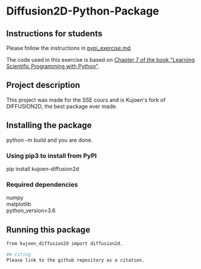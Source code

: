 # Diffusion2D-Python-Package

## Instructions for students

Please follow the instructions in [pypi_exercise.md](https://github.com/Simulation-Software-Engineering/Lecture-Material/blob/main/03_building_and_packaging/pypi_exercise.md).

The code used in this exercise is based on [Chapter 7 of the book "Learning Scientific Programming with Python"](https://scipython.com/book/chapter-7-matplotlib/examples/the-two-dimensional-diffusion-equation/).

## Project description
This project was made for the SSE cours and is Kujoen's fork of DIFFUSION2D, the best package ever made.

## Installing the package
python -m build and you are done.

### Using pip3 to install from PyPI
pip install kujoen-diffusion2d

### Required dependencies
numpy  
matplotlib  
python_version>3.6  

## Running this package
```bash
from kujoen_diffusion2d import diffusion2d.

## Citing
Please link to the github repository as a citation.